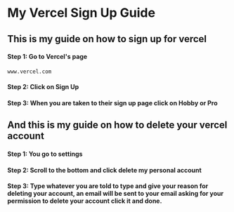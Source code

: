 # My Vercel Sign Up Guide
## This is my guide on how to sign up for vercel

#### Step 1: Go to Vercel's page
```
www.vercel.com
```
#### Step 2: Click on Sign Up
#### Step 3: When you are taken to their sign up page click on Hobby or Pro

## And this is my guide on how to delete your vercel account
#### Step 1: You go to settings
#### Step 2: Scroll to the bottom and click delete my personal account
#### Step 3: Type whatever you are told to type and give your reason for deleting your account, an email will be sent to your email asking for your permission to delete your account click it and done.
